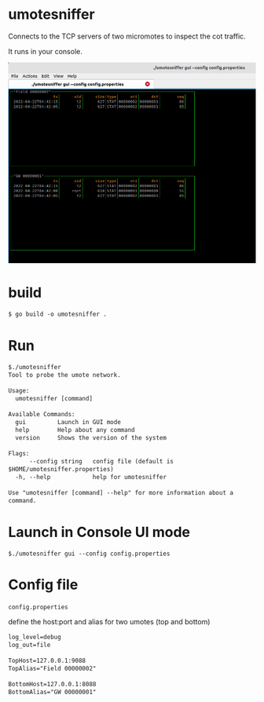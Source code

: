 # umotesniffer

Connects to the TCP servers of two micromotes to inspect the cot traffic.

It runs in your console.


![Alt text](./umotesniffer1.png?raw=true "Umote Sniffer in gui mode")


# build

```azure
$ go build -o umotesniffer .
```

# Run

```azure
$./umotesniffer 
Tool to probe the umote network.

Usage:
  umotesniffer [command]

Available Commands:
  gui         Launch in GUI mode
  help        Help about any command
  version     Shows the version of the system

Flags:
      --config string   config file (default is $HOME/umotesniffer.properties)
  -h, --help            help for umotesniffer

Use "umotesniffer [command] --help" for more information about a command.

```

# Launch in Console UI mode

```azure
$./umotesniffer gui --config config.properties
```

# Config file

`config.properties`

define the host:port and alias for two umotes (top and bottom)
```azure
log_level=debug
log_out=file

TopHost=127.0.0.1:9088
TopAlias="Field 00000002"

BottomHost=127.0.0.1:8088
BottomAlias="GW 00000001"

```
